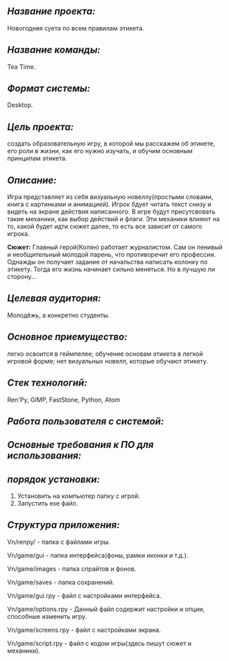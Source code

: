 ## ***Название проекта:*** 
Новогодняя суета по всем правилам этикета.

## ***Название команды:***
Tea Time.

## ***Формат системы:*** 
Desktop.

## ***Цель проекта:*** 
создать образовательную игру, в которой мы расскажем об этикете, его роли в жизни, как его нужно изучать, и обучим основным принципам этикета.

## ***Описание:*** 
Игра представляет из себя визуальную новеллу(простыми словами, книга с картинками и анимацией). Игрок бдует читать текст снизу и видеть на экране действия написанного. В игре будут присутсвовать такие механики, как выбор действий и флаги. Эти механики влияют на то, какой будет идти сюжет далее, то есть все зависит от самого игрока.

**Сюжет:**
Главный герой(Колян) работает журналистом. Сам он ленивый и необщительный молодой парень, что противоречит его профессии. Однажды он получает задание от начальства написать колонку по этикету. Тогда его жизнь начинает сильно меняться. Но в лучшую ли сторону...

## ***Целевая аудитория:*** 
Молодёжь, а конкретно студенты.

## ***Основное приемущество:***
легко освоится в геймпелее; обучение основам этикета в легкой игровой форме; нет визуальных новелл, которые обучают этикету.

## ***Стек технологий:*** 
Ren'Py, GIMP, FastStone, Python, Atom

## ***Работа пользователя с системой:***


## ***Основные требования к ПО для использования:***


## ***порядок установки:***
1. Установить на компьютер папку с игрой.
2. Запустить exe файл.

## ***Структура приложения:***
Vn/renpy/ - папка с файлами игры.

Vn/game/gui - папка интерфейса(фоны, рамки иконки и т.д.).

Vn/game/images - папка спрайтов и фонов.

Vn/game/saves - папка сохранений.

Vn/game/gui.rpy - файл с настройками интерфейса.

Vn/game/options.rpy - Данный файл содержит настройки и опции, способные изменить игру.

Vn/game/screens.rpy - файл с настройками экрана.

Vn/game/script.rpy - файл с кодом игры(здесь пишут сюжет и механики).
